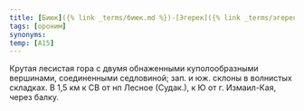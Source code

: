 ```yaml
---
title: [Биюк]({% link _terms/биюк.md %})-[Эгерек]({% link _terms/эгерек.md %})
tags: [ороним]
synonyms:
temp: [А15]
---
```


Крутая лесистая гора с двумя обнаженными куполообразными вершинами, соединенными
седловиной; зап. и юж. склоны в волнистых складках. В 1,5 км к СВ от нп Лесное
(Судак.), к Ю от г. Измаил-Кая, через балку.
